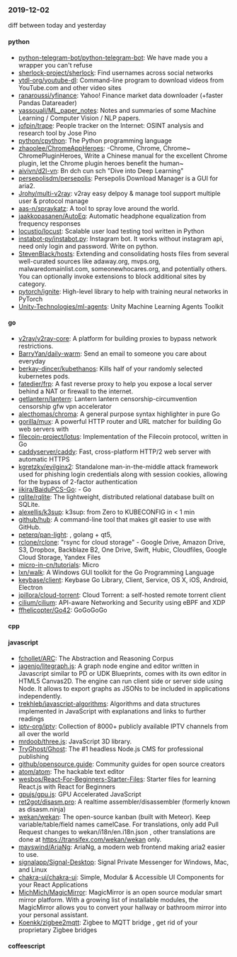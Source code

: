 ### 2019-12-02
diff between today and yesterday

#### python
* [python-telegram-bot/python-telegram-bot](https://github.com/python-telegram-bot/python-telegram-bot): We have made you a wrapper you can't refuse
* [sherlock-project/sherlock](https://github.com/sherlock-project/sherlock):  Find usernames across social networks
* [ytdl-org/youtube-dl](https://github.com/ytdl-org/youtube-dl): Command-line program to download videos from YouTube.com and other video sites
* [ranaroussi/yfinance](https://github.com/ranaroussi/yfinance): Yahoo! Finance market data downloader (+faster Pandas Datareader)
* [yassouali/ML_paper_notes](https://github.com/yassouali/ML_paper_notes):  Notes and summaries of some Machine Learning / Computer Vision / NLP papers.
* [jofpin/trape](https://github.com/jofpin/trape): People tracker on the Internet: OSINT analysis and research tool by Jose Pino
* [python/cpython](https://github.com/python/cpython): The Python programming language
* [zhaoolee/ChromeAppHeroes](https://github.com/zhaoolee/ChromeAppHeroes): -Chrome, Chrome, Chrome~ ChromePluginHeroes, Write a Chinese manual for the excellent Chrome plugin, let the Chrome plugin heroes benefit the human~
* [aivivn/d2l-vn](https://github.com/aivivn/d2l-vn): Bn dch cun sch "Dive into Deep Learning"
* [persepolisdm/persepolis](https://github.com/persepolisdm/persepolis): Persepolis Download Manager is a GUI for aria2.
* [Jrohy/multi-v2ray](https://github.com/Jrohy/multi-v2ray): v2ray easy delpoy & manage tool support multiple user & protocol manage
* [aas-n/spraykatz](https://github.com/aas-n/spraykatz): A tool to spray love around the world.
* [jaakkopasanen/AutoEq](https://github.com/jaakkopasanen/AutoEq): Automatic headphone equalization from frequency responses
* [locustio/locust](https://github.com/locustio/locust): Scalable user load testing tool written in Python
* [instabot-py/instabot.py](https://github.com/instabot-py/instabot.py): Instagram bot. It works without instagram api, need only login and password. Write on python.
* [StevenBlack/hosts](https://github.com/StevenBlack/hosts): Extending and consolidating hosts files from several well-curated sources like adaway.org, mvps.org, malwaredomainlist.com, someonewhocares.org, and potentially others. You can optionally invoke extensions to block additional sites by category.
* [pytorch/ignite](https://github.com/pytorch/ignite): High-level library to help with training neural networks in PyTorch
* [Unity-Technologies/ml-agents](https://github.com/Unity-Technologies/ml-agents): Unity Machine Learning Agents Toolkit

#### go
* [v2ray/v2ray-core](https://github.com/v2ray/v2ray-core): A platform for building proxies to bypass network restrictions.
* [BarryYan/daily-warm](https://github.com/BarryYan/daily-warm): Send an email to someone you care about everyday
* [berkay-dincer/kubethanos](https://github.com/berkay-dincer/kubethanos): Kills half of your randomly selected kubernetes pods.
* [fatedier/frp](https://github.com/fatedier/frp): A fast reverse proxy to help you expose a local server behind a NAT or firewall to the internet.
* [getlantern/lantern](https://github.com/getlantern/lantern): Lantern        lantern censorship-circumvention censorship gfw vpn accelerator
* [alecthomas/chroma](https://github.com/alecthomas/chroma): A general purpose syntax highlighter in pure Go
* [gorilla/mux](https://github.com/gorilla/mux): A powerful HTTP router and URL matcher for building Go web servers with 
* [filecoin-project/lotus](https://github.com/filecoin-project/lotus): Implementation of the Filecoin protocol, written in Go
* [caddyserver/caddy](https://github.com/caddyserver/caddy): Fast, cross-platform HTTP/2 web server with automatic HTTPS
* [kgretzky/evilginx2](https://github.com/kgretzky/evilginx2): Standalone man-in-the-middle attack framework used for phishing login credentials along with session cookies, allowing for the bypass of 2-factor authentication
* [iikira/BaiduPCS-Go](https://github.com/iikira/BaiduPCS-Go):  - Go
* [rqlite/rqlite](https://github.com/rqlite/rqlite): The lightweight, distributed relational database built on SQLite.
* [alexellis/k3sup](https://github.com/alexellis/k3sup): k3sup: from Zero to KUBECONFIG in < 1 min
* [github/hub](https://github.com/github/hub): A command-line tool that makes git easier to use with GitHub.
* [peterq/pan-light](https://github.com/peterq/pan-light): , golang + qt5, 
* [rclone/rclone](https://github.com/rclone/rclone): "rsync for cloud storage" - Google Drive, Amazon Drive, S3, Dropbox, Backblaze B2, One Drive, Swift, Hubic, Cloudfiles, Google Cloud Storage, Yandex Files
* [micro-in-cn/tutorials](https://github.com/micro-in-cn/tutorials): Micro 
* [lxn/walk](https://github.com/lxn/walk): A Windows GUI toolkit for the Go Programming Language
* [keybase/client](https://github.com/keybase/client): Keybase Go Library, Client, Service, OS X, iOS, Android, Electron
* [jpillora/cloud-torrent](https://github.com/jpillora/cloud-torrent): Cloud Torrent: a self-hosted remote torrent client
* [cilium/cilium](https://github.com/cilium/cilium): API-aware Networking and Security using eBPF and XDP
* [ffhelicopter/Go42](https://github.com/ffhelicopter/Go42): GoGoGoGo

#### cpp

#### javascript
* [fchollet/ARC](https://github.com/fchollet/ARC): The Abstraction and Reasoning Corpus
* [jagenjo/litegraph.js](https://github.com/jagenjo/litegraph.js): A graph node engine and editor written in Javascript similar to PD or UDK Blueprints, comes with its own editor in HTML5 Canvas2D. The engine can run client side or server side using Node. It allows to export graphs as JSONs to be included in applications independently.
* [trekhleb/javascript-algorithms](https://github.com/trekhleb/javascript-algorithms):  Algorithms and data structures implemented in JavaScript with explanations and links to further readings
* [iptv-org/iptv](https://github.com/iptv-org/iptv): Collection of 8000+ publicly available IPTV channels from all over the world
* [mrdoob/three.js](https://github.com/mrdoob/three.js): JavaScript 3D library.
* [TryGhost/Ghost](https://github.com/TryGhost/Ghost):  The #1 headless Node.js CMS for professional publishing
* [github/opensource.guide](https://github.com/github/opensource.guide):  Community guides for open source creators
* [atom/atom](https://github.com/atom/atom): The hackable text editor
* [wesbos/React-For-Beginners-Starter-Files](https://github.com/wesbos/React-For-Beginners-Starter-Files): Starter files for learning React.js with React for Beginners
* [gpujs/gpu.js](https://github.com/gpujs/gpu.js): GPU Accelerated JavaScript
* [ret2got/disasm.pro](https://github.com/ret2got/disasm.pro): A realtime assembler/disassembler (formerly known as disasm.ninja)
* [wekan/wekan](https://github.com/wekan/wekan): The open-source kanban (built with Meteor). Keep variable/table/field names camelCase. For translations, only add Pull Request changes to wekan/i18n/en.i18n.json , other translations are done at https://transifex.com/wekan/wekan only.
* [mayswind/AriaNg](https://github.com/mayswind/AriaNg): AriaNg, a modern web frontend making aria2 easier to use.
* [signalapp/Signal-Desktop](https://github.com/signalapp/Signal-Desktop): Signal  Private Messenger for Windows, Mac, and Linux
* [chakra-ui/chakra-ui](https://github.com/chakra-ui/chakra-ui): Simple, Modular & Accessible UI Components for your React Applications
* [MichMich/MagicMirror](https://github.com/MichMich/MagicMirror): MagicMirror is an open source modular smart mirror platform. With a growing list of installable modules, the MagicMirror allows you to convert your hallway or bathroom mirror into your personal assistant.
* [Koenkk/zigbee2mqtt](https://github.com/Koenkk/zigbee2mqtt): Zigbee  to MQTT bridge , get rid of your proprietary Zigbee bridges 

#### coffeescript
